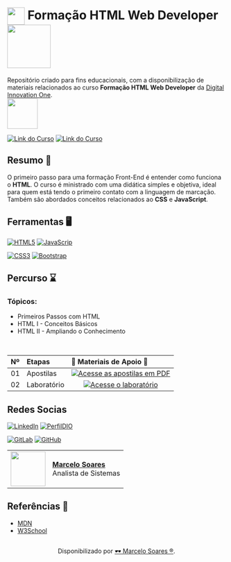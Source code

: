 <h1>
    <a href="https://www.dio.me/">
     <img align="center" width="40px" src="https://hermes.digitalinnovation.one/assets/diome/logo-minimized.png"></a>
    <span> Formação HTML Web Developer</span>
    <img align="center" width="100px" src="https://hermes.dio.me/tracks/62ed1f1d-8d76-4bbc-905f-e73d20cb82f5.png">    
</h1>

Repositório criado para fins educacionais, com a disponibilização de materiais relacionados ao curso **Formação HTML Web Developer** da [Digital Innovation One](https://www.dio.me/). 
<br>
<img width="70px" background-color="black" src="https://hermes.digitalinnovation.one/assets/diome/logo.svg">

[![Link do Curso](https://img.shields.io/badge/▶-000?style=for-the-badge&logo=movie&logoColor=E94D5F)](https://web.dio.me/track/formacao-html-web-developer) 
[![Link do Curso](https://img.shields.io/badge/Acesse%20o%20Curso%20na%20Plataforma-E94D5F?style=for-the-badge)](https://web.dio.me/track/formacao-html-web-developer) 

## Resumo 🎯

O primeiro passo para uma formação Front-End é entender como funciona o **HTML**. O curso é ministrado com uma didática simples e objetiva, ideal para quem está tendo o primeiro contato com a linguagem de marcação. Também são abordados conceitos relacionados ao **CSS** e **JavaScript**.

## Ferramentas 🖥️

[![HTML5](https://img.shields.io/badge/HTML5-E34F26?style=for-the-badge&logo=html5&logoColor=white)](https://www.w3schools.com/html/default.asp)
[![JavaScrip](https://img.shields.io/badge/JavaScript-F7DF1E?style=for-the-badge&logo=javascript&logoColor=black)](https://developer.mozilla.org/pt-BR/docs/Web/JavaScript)

[![CSS3](https://img.shields.io/badge/CSS3-1572B6?style=for-the-badge&logo=css3&logoColor=white)](https://www.w3schools.com/css/default.asp)
[![Bootstrap](https://img.shields.io/badge/Bootstrap-000?style=for-the-badge&logo=bootstrap&logoColor=30A3DC)](https://www.w3schools.com/bootstrap/bootstrap_ver.asp)


## Percurso ⌛

### Tópicos:

- Primeiros Passos com HTML
- HTML I - Conceitos Básicos
- HTML II - Ampliando o Conhecimento

<br>
<table>
  <thead>
    <tr align="left">
      <th>Nº</th>
      <th>Etapas</th>
      <th>📖 Materiais de Apoio 📖</th>
    </tr>
  </thead>
  <tbody align="left">
    <tr>
      <td>01</td>
      <td>Apostilas</td>
      <td align="center">
        <a href="https://github.com/Mdsoare/html-web-developer/tree/main/01-apoio">
           <img align="center" alt="Acesse as apostilas em PDF" src="https://img.shields.io/badge/clique%20aqui-30A3DC?style=for-the-badge">
        </a>
      </td>
    </tr>
    <tr>
      <td>02</td>
      <td>Laboratório</td>
      <td align="center">
        <a href="https://github.com/Mdsoare/html-web-developer/tree/main/02-laboratorio">
           <img align="center" alt="Acesse o laboratório" src="https://img.shields.io/badge/clique%20aqui-E94D5F?style=for-the-badge">
        </a>
      </td>
    </tr>
  </tbody>
  <tfoot></tfoot>
</table>

## Redes Socias

[![LinkedIn](https://img.shields.io/badge/LinkedIn-0077B5?style=for-the-badge&logo=linkedin&logoColor=white)](https://www.linkedin.com/in/marcelodsoares/) 
[![PerfilDIO](https://img.shields.io/badge/DIO-0077B5?style=for-the-badge&logo=dio&logoColor=white)](https://web.dio.me/users/marcelo_soares92)

[![GitLab](https://img.shields.io/badge/GitLab-000?style=for-the-badge&logo=gitlab&logoColor=E94D5F)](https://gitlab.com/Mdsoare/)
[![GitHub](https://img.shields.io/badge/GitHub-000?style=for-the-badge&logo=github&logoColor=30A3DC)](https://github.com/Mdsoare/)


<table>
  <tr>
    <td>
      <img width="80px" align="center" src="https://avatars.githubusercontent.com/Mdsoare"/>
    </td>
    <td align="left">
      <a href="https://github.com/Mdsoare">
        <span><b>Marcelo Soares</b></span>
      </a>
      <br>
      <span>Analista de Sistemas</span>
    </td>
  </tr>
</table>

## Referências 🔎
- [MDN](https://developer.mozilla.org/pt-BR/)
- [W3School](https://www.w3schools.com/)

##
<div align="center">Disponibilizado por <a href="https://github.com/Mdsoare">🕶 Marcelo Soares ®</a>.</div>